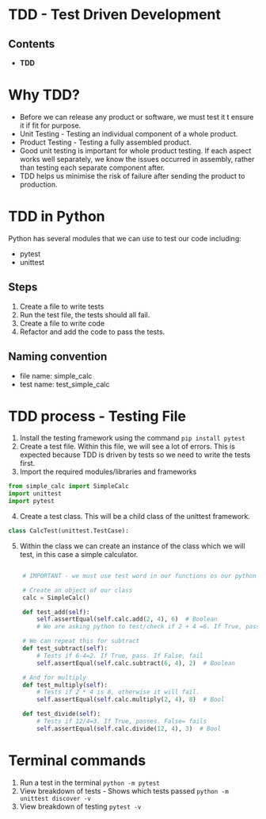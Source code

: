 # TDD - Test Driven Development

## Contents
* **TDD**

# Why TDD?
* Before we can release any product or software, we must test it t ensure it if fit for purpose.
* Unit Testing - Testing an individual component of a whole product.
* Product Testing - Testing a fully assembled product.
* Good unit testing is important for whole product testing. If each aspect works well separately, we know the issues occurred in assembly, rather than testing each separate component after.
* TDD helps us minimise the risk of failure after sending the product to production.




# TDD in Python
Python has several modules that we can use to test our code including:
* pytest
* unittest
## Steps
1. Create a file to write tests
2. Run the test file, the tests should all fail.
3. Create a file to write code 
4. Refactor and add the code to pass the tests.
## Naming convention
* file name:  simple_calc
* test name: test_simple_calc

# TDD process - Testing File
1. Install the testing framework using the command
```pip install pytest```
2. Create a test file. Within this file, we will see a lot of errors. This is expected because TDD is driven by tests so we need to write the tests first.
3. Import the required modules/libraries and frameworks
```python
from simple_calc import SimpleCalc
import unittest
import pytest
```
4. Create a test class. This will be a child class of the unittest framework.
```python
class CalcTest(unittest.TestCase):
```
5. Within the class we can create an instance of the class which we will test, in this case a simple calculator. 
```python

    # IMPORTANT - we must use test word in our functions os our python interpreter knows what we are testing

    # Create an object of our class
    calc = SimpleCalc()

    def test_add(self):
        self.assertEqual(self.calc.add(2, 4), 6)  # Boolean
        # We are asking python to test/check if 2 + 4 =6. If True, passes the test, otherwise fails.

    # We can repeat this for subtract
    def test_subtract(self):
        # Tests if 6-4=2. If True, pass. If False, fail
        self.assertEqual(self.calc.subtract(6, 4), 2)  # Boolean

    # And for multiply
    def test_multiply(self):
        # Tests if 2 * 4 is 8, otherwise it will fail.
        self.assertEqual(self.calc.multiply(2, 4), 8)  # Bool

    def test_divide(self):
        # Tests if 12/4=3. If True, passes. False= fails
        self.assertEqual(self.calc.divide(12, 4), 3)  # Bool
```



# Terminal commands
1. Run a test in the terminal
```python -m pytest```
2. View breakdown of tests - Shows which tests passed
```python -m unittest discover -v```
3. View breakdown of testing
```pytest -v```


